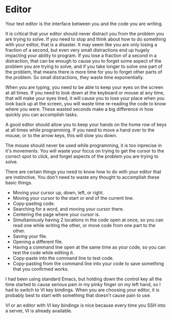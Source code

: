 Editor
=========

Your text editor is the interface between you and the code you are writing.

It is critical that your editor should never distract you from the problem you are trying to solve. If you need to stop and think about how to do something with your editor, that is a disaster. It may seem like you are only losing a fraction of a second, but even very small distractions end up hugely impacting your ability to program. If you lose a fraction of a second in a distraction, that can be enough to cause you to forget some aspect of the problem you are trying to solve, and if you take longer to solve one part of the problem, that means there is more time for you to forget other parts of the problem. So small distractions, they waste time exponentially.

When you are typing, you need to be able to keep your eyes on the screen at all times. If you need to look down at the keyboard or mouse at any time, that will make your eyes tired, it will cause you to lose your place when you look back up at the screen, you will waste time re-reading the code to know where you were. These wasted seconds make a big difference in how quickly you can accomplish tasks.

A good editor should allow you to keep your hands on the home row of keys at all times while programming. If you need to move a hand over to the mouse, or to the arrow keys, this will slow you down.

The mouse should never be used while programming, it is too inprecise in it's movements. You will waste your focus on trying to get the cursor to the correct spot to click, and forget aspects of the problem you are trying to solve.

There are certain things you need to know how to do with your editor that are instinctive. You don't need to waste any thought to accomplish these basic things.

* Moving your cursor up, down, left, or right.
* Moving your cursor to the start or end of the current line.
* Copy-pasting code.
* Searching for a word, and moving your cursor there.
* Centering the page where your cursor is.
* Simultaniously having 2 locations in the code open at once, so you can read one while writing the other, or move code from one part to the other.
* Saving your file.
* Opening a different file.
* Having a command line open at the same time as your code, so you can test the code while editing it.
* Copy-paste into the command line to test code.
* Copy-pasting from the command line into your code to save something that you confirmed works.

I had been using standard Emacs, but holding down the control key all the time started to cause serious pain in my pinky finger on my left hand, so I had to switch to VI key bindings. When you are choosing your editor, it is probably best to start with something that doesn't cause pain to use.

VI or an editor with VI key bindings is nice because every time you SSH into a server, VI is already available.


